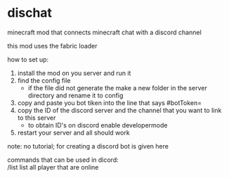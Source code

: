 # dischat
minecraft mod that connects minecraft chat with a discord channel

this mod uses the fabric loader

how to set up:

1) install the mod on you server and run it
2) find the config file
   * if the file did not generate the make a new folder in the server directory and rename it to config
3) copy and paste you bot tiken into the line that says #botToken=
4) copy the ID of the discord server and the channel that you want to link to this server
   * to obtain ID's on discord enable developermode
5) restart your server and all should work

note: no tutorial; for creating a discord bot is given here


commands that can be used in dicord:  
/list    list all player that are online
